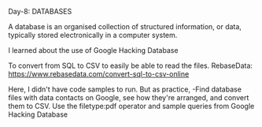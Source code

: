 Day-8: DATABASES

A database is an organised collection of structured information, or data, typically stored electronically in a computer system.
 
I learned about the use of Google Hacking Database

To convert from SQL to CSV to easily be able to read the files.
RebaseData: https://www.rebasedata.com/convert-sql-to-csv-online


Here, I didn't have code samples to run. But as practice, 
-Find database files with data contacts on Google, see how they're arranged, and convert them to CSV. Use the filetype:pdf operator and sample queries from Google Hacking Database

